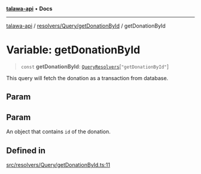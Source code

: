 [**talawa-api**](../../../../README.md) • **Docs**

***

[talawa-api](../../../../modules.md) / [resolvers/Query/getDonationById](../README.md) / getDonationById

# Variable: getDonationById

> `const` **getDonationById**: [`QueryResolvers`](../../../../types/generatedGraphQLTypes/type-aliases/QueryResolvers.md)\[`"getDonationById"`\]

This query will fetch the donation as a transaction from database.

## Param

## Param

An object that contains `id` of the donation.

## Defined in

[src/resolvers/Query/getDonationById.ts:11](https://github.com/PalisadoesFoundation/talawa-api/blob/3bacbf38707ebd3e3e5f1bc5b4cc7aa3b2adc169/src/resolvers/Query/getDonationById.ts#L11)
